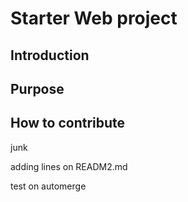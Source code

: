 # Starter Web project

## Introduction

## Purpose

## How to contribute
junk

adding lines on READM2.md

test on automerge
